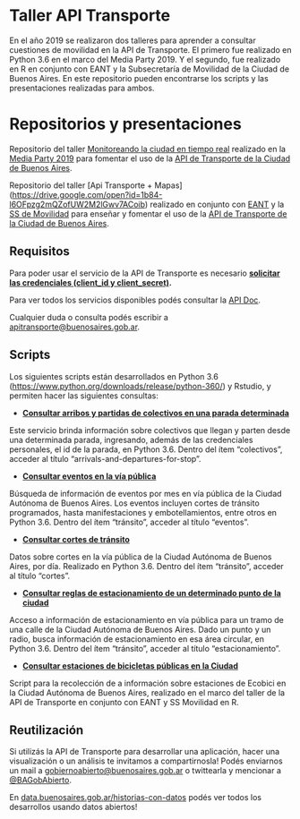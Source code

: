 # Taller API Transporte

En el año 2019 se realizaron dos talleres para aprender a consultar cuestiones de movilidad en la API de Transporte. 
El primero fue realizado en Python 3.6 en el marco del Media Party 2019. 
Y el segundo, fue realizado en R en conjunto con EANT y la Subsecretaría de Movilidad de la Ciudad de Buenos Aires. 
En este repositorio pueden encontrarse los scripts y las presentaciones realizadas para ambos. 

# Repositorios y presentaciones

Repositorio del taller [Monitoreando la ciudad en tiempo real](https://docs.google.com/presentation/d/1IFS0DU3VdWO9ZgTIrKbabCRSRQ66XpRI8GqBGYtz01E/edit?usp=sharing) realizado en la [Media Party 2019](https://mediaparty.info/) para fomentar el uso de la [API de Transporte de la Ciudad de Buenos Aires](https://www.buenosaires.gob.ar/desarrollourbano/transporte/apitransporte).

Repositorio del taller [Api Transporte + Mapas] (https://drive.google.com/open?id=1b84-l6OFpzg2mQZofUW2M2lGwv7ACoib) realizado en conjunto con [EANT](https://eant.tech/home) y la [SS de Movilidad](https://www.buenosaires.gob.ar/movilidad) para enseñar y fomentar el uso de la [API de Transporte de la Ciudad de Buenos Aires](https://www.buenosaires.gob.ar/desarrollourbano/transporte/apitransporte).

## Requisitos

Para poder usar el servicio de la API de Transporte es necesario **[solicitar las credenciales (client_id y client_secret)](https://www.buenosaires.gob.ar/form/formulario-de-registro-api-transporte).**

Para ver todos los servicios disponibles podés consultar la [API Doc](https://www.buenosaires.gob.ar/desarrollourbano/transporte/apitransporte/api-doc).

Cualquier duda o consulta podés escribir a [apitransporte@buenosaires.gob.ar](mailto:apitransporte@buenosaires.gob.ar).

## Scripts
Los siguientes scripts están desarrollados en Python 3.6 (https://www.python.org/downloads/release/python-360/) y Rstudio, y permiten hacer las siguientes consultas:

* **[Consultar arribos y partidas de colectivos en una parada determinada](https://github.com/datosgcba/taller-api-transporte/blob/master/colectivos-arribos-partidas.ipynb)**

Este servicio brinda información sobre colectivos que llegan y parten desde una determinada parada, ingresando, además de las credenciales personales, el id de la parada, en Python 3.6. 
Dentro del ítem “colectivos”, acceder al título “arrivals-and-departures-for-stop”.


* **[Consultar eventos en la vía pública](https://github.com/datosgcba/taller-api-transporte/blob/master/eventos.ipynb)**

Búsqueda de información de eventos por mes en vía pública de la Ciudad Autónoma de Buenos Aires. Los eventos incluyen cortes de tránsito programados, hasta manifestaciones y embotellamientos, entre otros en Python 3.6. 
Dentro del ítem “tránsito”, acceder al título “eventos”.


* **[Consultar cortes de tránsito](https://github.com/datosgcba/taller-api-transporte/blob/master/cortes.ipynb)**

Datos sobre cortes en la vía pública de la Ciudad Autónoma de Buenos Aires, por día. Realizado en Python 3.6.
Dentro del ítem “tránsito”, acceder al título “cortes”.


* **[Consultar  reglas de estacionamiento de un determinado punto de la ciudad](https://github.com/datosgcba/taller-api-transporte/blob/master/estacionamiento.ipynb)**

Acceso a información de estacionamiento en vía pública para un tramo de una calle de la Ciudad Autónoma de Buenos Aires. Dado un punto y un radio, busca información de estacionamiento en esa área circular, en Python 3.6.
Dentro del ítem “tránsito”, acceder al título “estacionamiento”.

* **[Consultar estaciones de bicicletas públicas en la Ciudad](https://github.com/datosgcba/taller-api-transporte/blob/master/Estaciones_bicicletas_publicas.Rmd)**

Script para la recolección de a información sobre estaciones de Ecobici en la Ciudad Autónoma de Buenos Aires, realizado en el marco del taller de la API de Transporte en conjunto con EANT y SS Movilidad en R. 


## Reutilización

Si utilizás la API de Transporte para desarrollar una aplicación, hacer una visualización o un análisis te invitamos a compartirnosla!
Podés enviarnos un mail a [gobiernoabierto@buenosaires.gob.ar](mailto:gobiernoabierto@buenosaires.gob.ar) o twittearla y mencionar a [@BAGobAbierto](https://twitter.com/BAGobAbierto).

En [data.buenosaires.gob.ar/historias-con-datos](https://data.buenosaires.gob.ar/historias-con-datos) podés ver todos los desarrollos usando datos abiertos!

